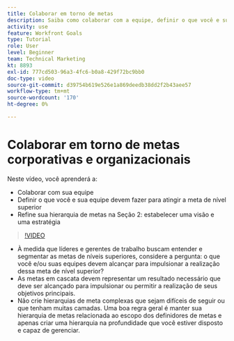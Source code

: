 ```yaml
---
title: Colaborar em torno de metas
description: Saiba como colaborar com a equipe, definir o que você e sua equipe devem fazer para atingir a meta de nível superior e refinar a hierarquia de metas.
activity: use
feature: Workfront Goals
type: Tutorial
role: User
level: Beginner
team: Technical Marketing
kt: 8893
exl-id: 777cd503-96a3-4fc6-b0a8-429f72bc9bb0
doc-type: video
source-git-commit: d39754b619e526e1a869deedb38dd2f2b43aee57
workflow-type: tm+mt
source-wordcount: '170'
ht-degree: 0%

---
```


# Colaborar em torno de metas corporativas e organizacionais

Neste vídeo, você aprenderá a:

* Colaborar com sua equipe
* Definir o que você e sua equipe devem fazer para atingir a meta de nível superior
* Refine sua hierarquia de metas na Seção 2: estabelecer uma visão e uma estratégia

>[!VIDEO](https://video.tv.adobe.com/v/335187/?quality=12)

<!--
Pro-tips graphic
-->

* À medida que líderes e gerentes de trabalho buscam entender e segmentar as metas de níveis superiores, considere a pergunta: o que você e/ou suas equipes devem alcançar para impulsionar a realização dessa meta de nível superior?
* As metas em cascata devem representar um resultado necessário que deve ser alcançado para impulsionar ou permitir a realização de seus objetivos principais.
* Não crie hierarquias de meta complexas que sejam difíceis de seguir ou que tenham muitas camadas. Uma boa regra geral é manter sua hierarquia de metas relacionada ao escopo dos definidores de metas e apenas criar uma hierarquia na profundidade que você estiver disposto e capaz de gerenciar.
